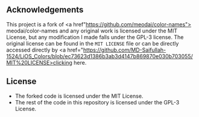 ## Acknowledgements

This project is a fork of <a href"https://github.com/meodai/color-names"> meodai/color-names </a> and any original work is licensed under the MIT License, but any modification I made falls under the GPL-3 license. The original license can be found in the `MIT LICENSE` file  or can be directly accessed directly  by <a href="https://github.com/MD-Saifullah-1524/LiOS_Colors/blob/ec73623d1386b3ab3d4147b869870e030b703055/MIT%20LICENSE>clicking here.</a>

## License

- The forked code  is licensed under the MIT License.
- The rest of the code in this repository is licensed under the GPL-3 License.
